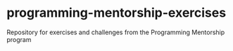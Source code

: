 # programming-mentorship-exercises
Repository for exercises and challenges from the Programming Mentorship program
